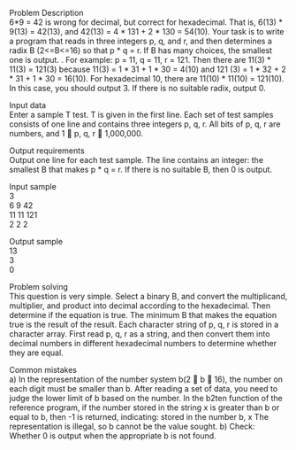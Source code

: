 Problem Description  
6*9 = 42 is wrong for decimal, but correct for hexadecimal. That is, 6(13) * 9(13) = 42(13), and 42(13) = 4 * 131 + 2 * 130 = 54(10). Your task is to write a program that reads in three integers p, q, and r, and then determines a radix B (2<=B<=16) so that p * q = r. If B has many choices, the smallest one is output. . For example: p = 11, q = 11, r = 121. Then there are 11(3) * 11(3) = 121(3) because 11(3) = 1 * 31 + 1 * 30 = 4(10) and 121 (3) = 1 * 32 + 2 * 31 + 1 * 30 = 16(10). For hexadecimal 10, there are 11(10) * 11(10) = 121(10). In this case, you should output 3. If there is no suitable radix, output 0.
  
Input data  
Enter a sample T test. T is given in the first line. Each set of test samples consists of one line and contains three integers p, q, r. All bits of p, q, r are numbers, and 1  p, q, r  1,000,000.
  
Output requirements  
Output one line for each test sample. The line contains an integer: the smallest B that makes p * q = r. If there is no suitable B, then 0 is output.  
  
Input sample  
3  
6 9 42  
11 11 121  
2 2 2  

Output sample  
13  
3  
0  

Problem solving  
This question is very simple. Select a binary B, and convert the multiplicand, multiplier, and product into decimal according to the hexadecimal. Then determine if the equation is true. The minimum B that makes the equation true is the result of the result. Each character string of p, q, r is stored in a character array. First read p, q, r as a string, and then convert them into decimal numbers in different hexadecimal numbers to determine whether they are equal.  

Common mistakes  
a) In the representation of the number system b(2  b  16), the number on each digit must be smaller than b. After reading a set of data, you need to judge the lower limit of b based on the number. In the b2ten function of the reference program, if the number stored in the string x is greater than b or equal to b, then -1 is returned, indicating: stored in the number b, x
The representation is illegal, so b cannot be the value sought. b) Check: Whether 0 is output when the appropriate b is not found.
